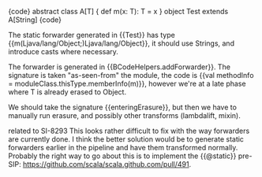{code}
abstract class A[T] {
  def m(x: T): T = x
}
object Test extends A[String]
{code}

The static forwarder generated in {{Test}} has type {{m(Ljava/lang/Object;)Ljava/lang/Object}}, it should use Strings, and introduce casts where necessary.

The forwarder is generated in {{BCodeHelpers.addForwarder}}. The signature is taken "as-seen-from" the module, the code is {{val methodInfo = moduleClass.thisType.memberInfo(m)}}, however we're at a late phase where T is already erased to Object.

We should take the signature {{enteringErasure}}, but then we have to manually run erasure, and possibly other transforms (lambdalift, mixin).

related to SI-8293
This looks rather difficult to fix with the way forwarders are currently done. I think the better solution would be to generate static forwarders earlier in the pipeline and have them transformed normally. Probably the right way to go about this is to implement the {{@static}} pre-SIP: https://github.com/scala/scala.github.com/pull/491.
